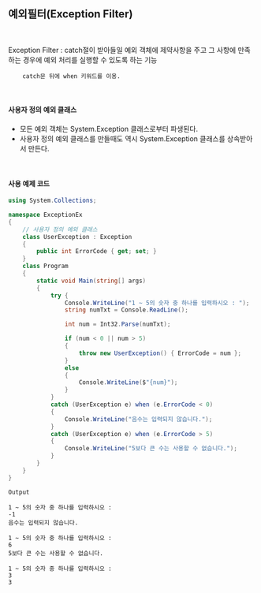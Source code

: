 ## 예외필터(Exception Filter)

<br />

Exception Filter : catch절이 받아들일 예외 객체에 제약사항을 주고 그 사항에 만족하는 경우에 
예외 처리를 실행할 수 있도록 하는 기능

```
    catch문 뒤에 when 키워드를 이용.
```

<br />

#### 사용자 정의 예외 클래스

- 모든 예외 객체는 System.Exception 클래스로부터 파생된다.
- 사용자 정의 예외 클래스를 만들때도 역시 System.Exception 클래스를 상속받아서 만든다.

<br />

#### 사용 예제 코드

```csharp
using System.Collections;

namespace ExceptionEx
{
    // 사용자 정의 예외 클래스
    class UserException : Exception
    {
        public int ErrorCode { get; set; }
    }
    class Program
    {
        static void Main(string[] args)
        {
            try {
                Console.WriteLine("1 ~ 5의 숫자 중 하나를 입력하시오 : ");
                string numTxt = Console.ReadLine();

                int num = Int32.Parse(numTxt);

                if (num < 0 || num > 5)
                {
                    throw new UserException() { ErrorCode = num };
                }
                else
                {
                    Console.WriteLine($"{num}");
                }
            }
            catch (UserException e) when (e.ErrorCode < 0)
            {
                Console.WriteLine("음수는 입력되지 않습니다.");
            }
            catch (UserException e) when (e.ErrorCode > 5)
            {
                Console.WriteLine("5보다 큰 수는 사용할 수 없습니다.");
            }
        }
    }
}
```

```
Output

1 ~ 5의 숫자 중 하나를 입력하시오 :
-1
음수는 입력되지 않습니다.

1 ~ 5의 숫자 중 하나를 입력하시오 :
6
5보다 큰 수는 사용할 수 없습니다.

1 ~ 5의 숫자 중 하나를 입력하시오 :
3
3
```